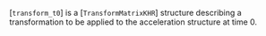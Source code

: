 [`transform_t0`] is a [`TransformMatrixKHR`] structure describing a
transformation to be applied to the acceleration structure at time 0.